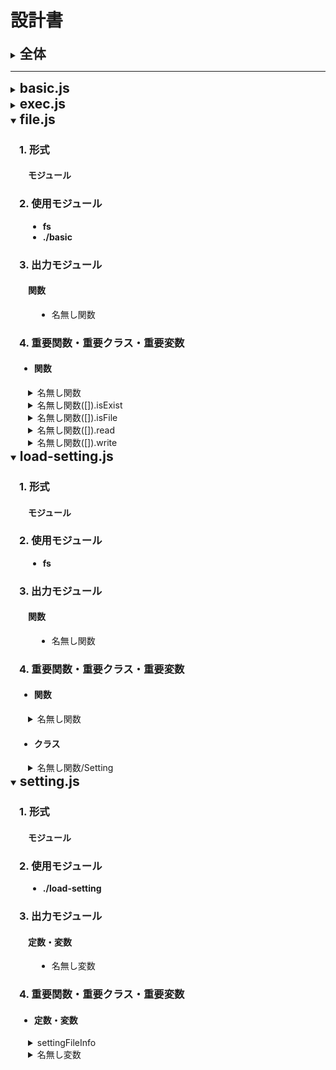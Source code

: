 <style>
  summary span{
    font-size: 1.5em;
    font-weight: bolder;
  }
  .inside-of-list{
    padding-left: 1em;
  }
  td {
    padding: 0.1em;
  }
  .none-width{
    width: 0;
    padding: 0;
  }
</style>

# 設計書

<!-- 全体説明開始------------------------------------------------------------------------------------------>

<details>

<summary>
  <span>全体</span>
</summary>
<div class="inside-of-list">

### 1. 要望

### 2. 方針

### 3. 設計・構築内容

#### 3.1 制御項目

<details>

<summary>
  概要図
</summary>

</details>
</div>
</details>

<!-- 全体説明完了------------------------------------------------------------------------------------------>

***

<!-- basic.js開始 ----------------------------------------------------------------------------------------->

<details>

<summary>
  <span>basic.js</span>
</summary>
<div class="inside-of-list">

### 1. 形式

<div class="inside-of-list">

#### モジュール

</div>

### 2. 使用モジュール

<div class="inside-of-list">

* 無し。

</div>

### 3. 出力モジュール

<div class="inside-of-list">

* #### 関数

<div class="inside-of-list">

* getType
* isSameObject

</div>

</div>

### 4. 重要関数

<div class="inside-of-list">

<!-- getType関数開始 -------------------------------------------------------------------------------------->

<details>

<summary>
  getType
</summary>
<div class="inside-of-list">

### 1. 要望

### 2. 方針

### 3. 設計・構築内容

#### 3.1 制御項目

<details open>

<summary>
  概要図
</summary>
<div class="inside-of-list">

</div>
</details>

#### 3.2 フロー

</div>
</details>

<!-- basic.js/getType完了 -------------------------------------------------------------------------------->

<!-- basic.js/isSameObject開始 --------------------------------------------------------------------------->

<details>

<summary>
  isSameObject
</summary>
<div class="inside-of-list">

### 1. 要望

### 2. 方針

### 3. 設計・構築内容

#### 3.1 制御項目

<details>

<summary>
  概要図
</summary>

<div class="inside-of-list">

</div>

</details>
<div class="inside-of-list">

#### 3.2 制御項目

<details>

<summary>
  概要図
</summary>
<div class="inside-of-list">

</div>
</details>

### 3.2 フロー

</div>
</details>

<!-- basic.js/isSameObject開始 ---------------------------------------------------------------------------->

</div>
</details>

<!-- basic.js完了 ----------------------------------------------------------------------------------------->

<!-- exec.js開始 ------------------------------------------------------------------------------------------>

<details>

<summary>
  <span>exec.js</span>
</summary>
<div class="inside-of-list">

### 1. 形式

<div class="inside-of-list">

#### モジュール

</div>

### 2. 使用モジュール

<div class="inside-of-list">

* **child_process**

</div>

### 3. 出力モジュール

<div class="inside-of-list">

#### SeparateCommand

<div class="inside-of-list">

* SeparateCommand

</div>

</div>

### 4. 重要関数・重要クラス・重要変数

* #### 関数

<div class="inside-of-list">

<!-- exec.js/obj.funcUnit開始 ----------------------------------------------------------------------------------------->

<details>

<summary>
  obj.funcUnit
</summary>
<div class="inside-of-list">

### 1. 要望

### 2. 方針

### 3. 設計・構築内容

#### 3.1 制御項目

<details>

<summary>
  概要図
</summary>

<div class="inside-of-list">

</div>

</details>

#### 3.2 引数・返り値

<div class="inside-of-list">

</div>

#### 3.3 フロー

<div class="inside-of-list">

</div>
</div>
</details>

<!-- 終了 ----------------------------------------------------------------------------------------->

<!-- exec.js/obj.mainFunc開始 ----------------------------------------------------------------------------------------->

<details>

<summary>
  obj.mainFunc
</summary>
<div class="inside-of-list">

### 1. 要望

### 2. 方針

### 3. 設計・構築内容

#### 3.1 制御項目

<details>

<summary>
  概要図
</summary>

<div class="inside-of-list">

</div>

</details>

#### 3.2 引数・返り値

<div class="inside-of-list">

</div>

#### 3.3 フロー

<div class="inside-of-list">

</div>
</div>
</details>

<!-- exec.js/obj.mainFunc終了 ----------------------------------------------------------------------------------------->

<!-- exec.js/runExec開始 ----------------------------------------------------------------------------------------->

<details>

<summary>
  runExec
</summary>
<div class="inside-of-list">

### 1. 要望

### 2. 方針

### 3. 設計・構築内容

#### 3.1 制御項目

<details>

<summary>
  概要図
</summary>

<div class="inside-of-list">

</div>

</details>

#### 3.2 引数・返り値

<div class="inside-of-list">

</div>

#### 3.3 フロー

<div class="inside-of-list">

</div>
</div>
</details>

<!-- runExec終了 ----------------------------------------------------------------------------------------->

<!-- exec.js/runSpawn開始 ----------------------------------------------------------------------------------------->

<details>

<summary>
  runSpawn
</summary>
<div class="inside-of-list">

### 1. 要望

### 2. 方針

### 3. 設計・構築内容

#### 3.1 制御項目

<details>

<summary>
  概要図
</summary>

<div class="inside-of-list">

</div>

</details>

#### 3.2 引数・返り値

<div class="inside-of-list">

</div>

#### 3.3 フロー

<div class="inside-of-list">

</div>
</div>
</details>

<!-- exec.js/runSpawn終了 ----------------------------------------------------------------------------------------->

<!-- exec.js/SeparateCommand().runS開始 ----------------------------------------------------------------------------------------->

<details>

<summary>
  SeparateCommand().runS
</summary>
<div class="inside-of-list">

### 1. 要望

### 2. 方針

### 3. 設計・構築内容

#### 3.1 制御項目

<details>

<summary>
  概要図
</summary>

<div class="inside-of-list">

</div>

</details>

#### 3.2 引数・返り値

<div class="inside-of-list">

</div>

#### 3.3 フロー

<div class="inside-of-list">

</div>
</div>
</details>

<!-- exec.js/SeparateCommand().runS終了 ----------------------------------------------------------------------------------------->

</div>

* #### クラス

<div class="inside-of-list">

<!-- SeparateCommand開始 ----------------------------------------------------------------------------------------->

<details>
<summary>
  SeparateCommand
</summary>
<div class="inside-of-list">

### 1. 要望

### 2. 方針

### 3. 設計・構築内容

#### 3.1 制御項目

<details>
<summary>
  概要図
</summary>
<div class="inside-of-list">

</div>
</details>

#### 3.2 プロパティ

<table>
  <thead>
    <tr align="left">
      <th>変数名</th><th>型</th><th>説明</th><td class="none-width"></td>
    </tr>
  </thead>
</table>

#### 3.3 フロー

<div class="inside-of-list">

</div>
</div>
</details>

<!-- SeparateCommand終了 ----------------------------------------------------------------------------------------->

</div>

* #### 変数

<div class="inside-of-list">

<!-- obj開始 ----------------------------------------------------------------------------------------->

<details open>
<summary>
  obj
</summary>
<div class="inside-of-list">

#### 目的

非同期関数spawn（child_process）を順番に動作させ、実行結果をほかの関数に引き渡す。

#### 方針

#### プロパティ

<table>
  <thead>
    <tr align="left">
      <th>変数名</th><th style="min-width: 5em;">型</th><th>説明</th><td class="none-width">
    </tr>
  </thead>
  <tr valign="top">
    <td>onClose</td><td align="center">
      (outputDataの型)<br>
      ↓<br>
      Void
    </td><td>
      コマンドの終了後に、結果を引数として渡して実行する関数を保存するための変数。
    </td><td class="none-width"></td>
  </tr>
  <tr valign="top">
    <td rowspan="2">outputData</td><td colspan="2">[{command: string, results: [string.,..]},...]</td><td class="none-width"></td>
  </tr>
  <tr valign="top">
    <td></td><td>コマンドの出力結果をコマンドごとに格納する変数。</td><td class="none-width"></td>
  </tr>
  <tr valign="top">
    <td rowspan="2">outputUnit</td><td colspan="2">{command: string, results: [string,...]}</td><td class="none-width"></td>
  </tr>
  <tr valign="top">
    <td></td><td>コマンド実行中に少しずつ出力されるコマンドを<br>一時的に格納するための変数。</td><td class="none-width"></td>
  </tr>
  <tr valign="top">
    <td rowspan="2">formattedCommands</td><td colspan="2">[{command: string, params: [string,...]}, ...]</td><td class="none-width"></td>
  </tr>
  <tr valign="top">
    <td></td><td>obj.formatCommandによって形式を変換されたコマン<br>ドの格納先。</td><td class="none-width"></td>
  </tr>
  <tr valign="top">
    <td rowspan="2">formatCommand</td><td colspan="2">
      (command: string) → Void
    </td><td class="none-width"></td>
  </tr>
  <tr valign="top">
    <td></td><td>入力されたコマンド（String型）をchild_processの引<br>数の形式に変換して、obj.formattedCommandsに<br>追加するための関数。<br><b>現在は&でコマンドを分割する場合にのみ対応。</b></td><td class="none-width"></td>
  </tr>
  <tr valign="top">
    <td rowspan="2">funcUnit</td><td colspan="2">
      (command: string, params: [string, ...]) → Void
    </td><td class="none-width"></td>
  </tr>
  <tr valign="top">
    <td></td>
    <td>
      <ul>
        <li>パラメータ込みの入力されたコマンドをobj.outputUnit.commandに<br>
        格納し、obj.outputUnit.resultsを空の配列に更新する。</li>
        <li>引数をそのままchild_processのspawn関数に入れて実行。</li>
        <li>
          実行中に途中結果が描画されたら、ターミナルに表示しながら<br>
          obj.outputUnit.resultに一行ずつ追加するよう設定。
        </li>
        <li>終了時に以下の処理を行うように設定する。<br>
          obj.outputDataにobj.outputUnitのデータを追加する。<br>
          obj.formattedCommandsの長さを判定し、<br>
          ・空の場合、
          <ul>
            <li>obj.outputDataを引数として、obj.onCloseを実行する。</li>
          </ul>
          ・要素が存在する場合、
          <ul>
            <li>
              .shift()関数を用いてobj.formattedCommandsの<br>
              先頭のコマンドデータを取得しつつ消す。
            </li>
            <li>
              取得したコマンドデータから引数を設定し、自分自身を再度呼び出す。
            </li>
          </ul>
        </li>
      </ul>
    </td><td class="none-width"></td>
  </tr>
  <tr valign="top">
    <td rowspan="2">mainFunc</td><td colspan="2">(command: string, onClose: (outputDataの型)→Void)→Void</td><td class="none-width"></td>
  </tr>
  <tr>
    <td></td><td>
      全体を制御するための関数。
      <ul>
        <li>第2引数をobj.onCloseに格納</li>
        <li>obj.formatCommandに第1引数入れてを実行し、obj.formattedCommandsの値を設定</li>
        <li>
          .shift()関数を用いてobj.formattedCommandsの<br>
          先頭のコマンドデータを取得しつつ消す。
        </li>
        <li>
          取得したコマンドデータから引数を設定し、obj.funcUnitを実行する。
        </li>
      </ul>
    </td><td class="none-width"></td>
  </tr>
</table>

</div>
</details>

<!-- obj終了 ----------------------------------------------------------------------------------------->

</div>

</div>
</details>

<!-- exec.js完了 ------------------------------------------------------------------------------------------->

<!-- file.js開始 ------------------------------------------------------------------------------------------->

<details open>

<summary>
  <span>file.js</span>
</summary>
<div class="inside-of-list">

### 1. 形式

<div class="inside-of-list">

#### モジュール

</div>

### 2. 使用モジュール

<div class="inside-of-list">

* **fs**
* **./basic**

</div>

### 3. 出力モジュール

<div class="inside-of-list">

#### 関数

<div class="inside-of-list">

* 名無し関数

</div>

</div>

### 4. 重要関数・重要クラス・重要変数

* #### 関数

<div class="inside-of-list">

<!-- file.js/名無し関数開始 ----------------------------------------------------------------------------------------->

<details>

<summary>
  名無し関数
</summary>
<div class="inside-of-list">

### 1. 要望

### 2. 方針

### 3. 設計・構築内容

#### 3.1 制御項目

<details>

<summary>
  概要図
</summary>

<div class="inside-of-list">

</div>

</details>

#### 3.2 引数・返り値

<div class="inside-of-list">

##### 引数

<div class="inside-of-list">

* 

</div>

##### 返り値

<div class="inside-of-list">

* { isExists, isFile, read, write }

</div>

</div>

#### 3.3 フロー

<div class="inside-of-list">

</div>
</div>
</details>

<!-- file.js/名無し関数終了 ----------------------------------------------------------------------------------------->

<!--  file.js/名無し関数([]).isExist開始 ----------------------------------------------------------------------------------------->

<details>

<summary>
  名無し関数([]).isExist
</summary>
<div class="inside-of-list">

### 1. 要望

### 2. 方針

### 3. 設計・構築内容

#### 3.1 制御項目

<details>

<summary>
  概要図
</summary>

<div class="inside-of-list">

</div>

</details>

#### 3.2 引数・返り値

<div class="inside-of-list">

##### 引数

<div class="inside-of-list">

</div>

##### 返り値

<div class="inside-of-list">

</div>

</div>

#### 3.3 フロー

<div class="inside-of-list">

</div>
</div>
</details>

<!-- file.js/名無し関数([]).isExists終了 ----------------------------------------------------------------------------------------->

<!-- file.js/名無し関数([]).isFile開始 ----------------------------------------------------------------------------------------->

<details>

<summary>
  名無し関数([]).isFile
</summary>
<div class="inside-of-list">

### 1. 要望

### 2. 方針

### 3. 設計・構築内容

#### 3.1 制御項目

<details>

<summary>
  概要図
</summary>

<div class="inside-of-list">

</div>

</details>

#### 3.2 引数・返り値

<div class="inside-of-list">

##### 引数

<div class="inside-of-list">

</div>

##### 返り値

<div class="inside-of-list">

</div>

</div>

#### 3.3 フロー

<div class="inside-of-list">

</div>
</div>
</details>

<!-- file.js/名無し関数([]).isFile終了 ----------------------------------------------------------------------------------------->

<!-- file.js/名無し関数([]).read開始 ----------------------------------------------------------------------------------------->

<details>

<summary>
  名無し関数([]).read
</summary>
<div class="inside-of-list">

### 1. 要望

### 2. 方針

### 3. 設計・構築内容

#### 3.1 制御項目

<details>

<summary>
  概要図
</summary>

<div class="inside-of-list">

</div>

</details>

#### 3.2 引数・返り値

<div class="inside-of-list">

##### 引数

<div class="inside-of-list">

</div>

##### 返り値

<div class="inside-of-list">

</div>

</div>

#### 3.3 フロー

<div class="inside-of-list">

</div>
</div>
</details>

<!-- file.js/名無し関数([]).read終了 ----------------------------------------------------------------------------------------->

<!-- file.js/名無し関数([]).write開始 ----------------------------------------------------------------------------------------->

<details>

<summary>
  名無し関数([]).write
</summary>
<div class="inside-of-list">

### 1. 要望

### 2. 方針

### 3. 設計・構築内容

#### 3.1 制御項目

<details>

<summary>
  概要図
</summary>

<div class="inside-of-list">

</div>

</details>

#### 3.2 引数・返り値

<div class="inside-of-list">

##### 引数

<div class="inside-of-list">

</div>

##### 返り値

<div class="inside-of-list">

</div>

</div>

#### 3.3 フロー

<div class="inside-of-list">

</div>
</div>
</details>

<!-- file.js/名無し関数([]).write終了 ----------------------------------------------------------------------------------------->

</div>

</div>
</details>

<!-- file.js完了--------------------------------------------------------------------------------------------->

<!-- load-setting.js開始------------------------------------------------------------------------------------->

<details open>

<summary>
  <span>load-setting.js</span>
</summary>
<div class="inside-of-list">

### 1. 形式

<div class="inside-of-list">

#### モジュール

</div>

### 2. 使用モジュール

<div class="inside-of-list">

* **fs**

</div>

### 3. 出力モジュール

<div class="inside-of-list">

#### 関数

<div class="inside-of-list">

* 名無し関数

</div>

</div>

### 4. 重要関数・重要クラス・重要変数

* #### 関数

<div class="inside-of-list">

<!-- load-setting.js/名無し関数開始 ----------------------------------------------------------------------------------------->

<details>

<summary>
  名無し関数
</summary>
<div class="inside-of-list">

### 1. 要望

### 2. 方針

### 3. 設計・構築内容

#### 3.1 制御項目

<details>

<summary>
  概要図
</summary>

<div class="inside-of-list">

</div>

</details>

#### 3.2 引数・返り値

<div class="inside-of-list">

##### 引数

<div class="inside-of-list">

</div>

##### 返り値

<div class="inside-of-list">

</div>

</div>

#### 3.3 フロー

<div class="inside-of-list">

</div>
</div>
</details>

<!-- load-setting.js/名無し関数終了 ----------------------------------------------------------------------------------------->

</div>

* #### クラス

<div class="inside-of-list">

<!-- load-setting.js/名無し関数/Setting開始 ----------------------------------------------------------------------------------------->

<details>
<summary>
  名無し関数/Setting
</summary>
<div class="inside-of-list">

### 1. 要望

### 2. 方針

### 3. 設計・構築内容

#### 3.1 制御項目

<details>
<summary>
  概要図
</summary>
<div class="inside-of-list">

</div>
</details>

#### 3.2 プロパティ

<table>
  <thead>
    <tr align="left">
      <th>変数名</th><th style="min-width: 5em;">型</th><th>説明</th><td class="none-width"></td>
    </tr>
  </thead>
<!-- 単純な型の場合開始 -->
  <tr valign="top">
    <td>変数１</td><td align="center">型１</td><td>備考１</td><td class="none-width"></td>
  </tr>
<!-- 単純な型の場合終了 -->
<!-- 複雑な型の場合開始 -->
  <tr valign="top">
    <td rowspan="2">複雑な変数</td><td colspan="2"><div align="center" style="width:-moz-fit-content; width:fit-content;">複雑な型</div></td><td class="none-width"></td>
  </tr>
  <tr>
    <td></td><td>複雑な変数の備考</td><td class="none-width"></td>
  </tr>
<!-- 複雑な型の場合終了 -->
</table>

#### 3.3 フロー

<div class="inside-of-list">

</div>
</div>
</details>

<!-- load-setting.js名無し関数/Setting終了 ----------------------------------------------------------------------------------------->

</div>

</div>
</details>

<!-- load-setting.js完了------------------------------------------------------------------------------------->

<!-- setting.js開始------------------------------------------------------------------------------------------>

<details open>

<summary>
  <span>setting.js</span>
</summary>
<div class="inside-of-list">

### 1. 形式

<div class="inside-of-list">

#### モジュール

</div>

### 2. 使用モジュール

<div class="inside-of-list">

* **./load-setting**

</div>

### 3. 出力モジュール

<div class="inside-of-list">

#### 定数・変数

<div class="inside-of-list">

* 名無し変数

</div>

</div>

### 4. 重要関数・重要クラス・重要変数

* #### 定数・変数

<div class="inside-of-list">

<!-- setting.js/settingFileInfo開始 ------------------------------------------------------------------------------------------>

<details>
<summary>
  settingFileInfo
</summary>
<div class="inside-of-list">

#### 目的

#### 方針

#### プロパティ

<table>
  <thead>
    <tr align="left">
      <th>変数名</th><th style="min-width: 5em;">型</th><th>説明</th><td class="none-width"></td>
    </tr>
  </thead>
<!-- 単純な型の場合開始 -->
  <tr valign="top">
    <td>変数１</td><td>型１</td><td>備考１</td><td class="none-width"></td>
  </tr>
<!-- 単純な型の場合終了 -->
<!-- 複雑な型の場合開始 -->
  <tr valign="top">
    <td rowspan="2">複雑な変数</td><td colspan="2<div align="center" style="width:-moz-fit-content; width:fit-content;">複雑な型</div>">複雑な型</td><td class="none-width"></td>
  </tr>
  <tr>
    <td></td><td>複雑な変数の備考</td><td class="none-width"></td>
  </tr>
<!-- 複雑な型の場合終了 -->
</table>

</div>
</details>

<!-- setting.js/settingFileInfo終了 ------------------------------------------------------------------------------------------>

<!-- setting.js/名無し変数開始 ------------------------------------------------------------------------------------------>

<details>
<summary>
  名無し変数
</summary>
<div class="inside-of-list">

#### 目的

#### 方針

#### プロパティ

<table>
  <thead>
    <tr align="left">
      <th>変数名</th><th style="min-width: 5em;">型</th><th>説明</th><td class="none-width"></td>
    </tr>
  </thead>
<!-- 単純な型の場合開始 -->
  <tr valign="top">
    <td>変数１</td><td>型１</td><td>備考１</td><td class="none-width"></td>
  </tr>
<!-- 単純な型の場合終了 -->
<!-- 複雑な型の場合開始 -->
  <tr valign="top">
    <td rowspan="2">複雑な変数</td><td colspan="2<div align="center" style="width:-moz-fit-content; width:fit-content;">複雑な型</div>">複雑な型</td><td class="none-width"></td>
  </tr>
  <tr>
    <td></td><td>複雑な変数の備考</td><td class="none-width"></td>
  </tr>
<!-- 複雑な型の場合終了 -->
</table>

</div>
</details>

<!-- setting.js/名無し変数終了 ------------------------------------------------------------------------------------------>

</div>

</div>
</details>

<!-- setting.js完了------------------------------------------------------------------------------------------>